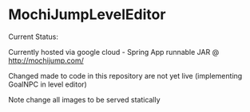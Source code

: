 # MochiJumpLevelEditor

Current Status:

Currently hosted via google cloud - Spring App runnable JAR @ http://mochijump.com/

Changed made to code in this repository are not yet live (implementing GoalNPC in level editor)

Note change all images to be served statically

